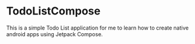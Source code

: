 # TodoListCompose
This is a simple Todo List application for me to learn how to create native android apps using Jetpack Compose.
